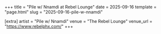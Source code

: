 +++
title = "Pile w/ Nnamdi at Rebel Lounge"
date = 2025-09-16
template = "page.html"
slug = "2025-09-16-pile-w-nnamdi"

[extra]
artist = "Pile w/ Nnamdi"
venue = "The Rebel Lounge"
venue_url = "https://www.rebelphx.com/"
+++
